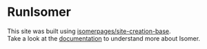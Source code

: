 # RunIsomer
This site was built using [isomerpages/site-creation-base](https://github.com/isomerpages/site-creation-base).  
Take a look at the [documentation](https://docs.icepcp.com/RunIsomer/) to understand more about Isomer.
